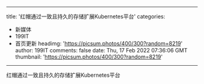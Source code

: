 
---
title: '红帽通过一致且持久的存储扩展Kubernetes平台'
categories: 
 - 新媒体
 - 199IT
 - 首页更新
headimg: 'https://picsum.photos/400/300?random=8219'
author: 199IT
comments: false
date: Thu, 17 Feb 2022 07:36:06 GMT
thumbnail: 'https://picsum.photos/400/300?random=8219'
---

<div>   
红帽通过一致且持久的存储扩展Kubernetes平台  
</div>
            